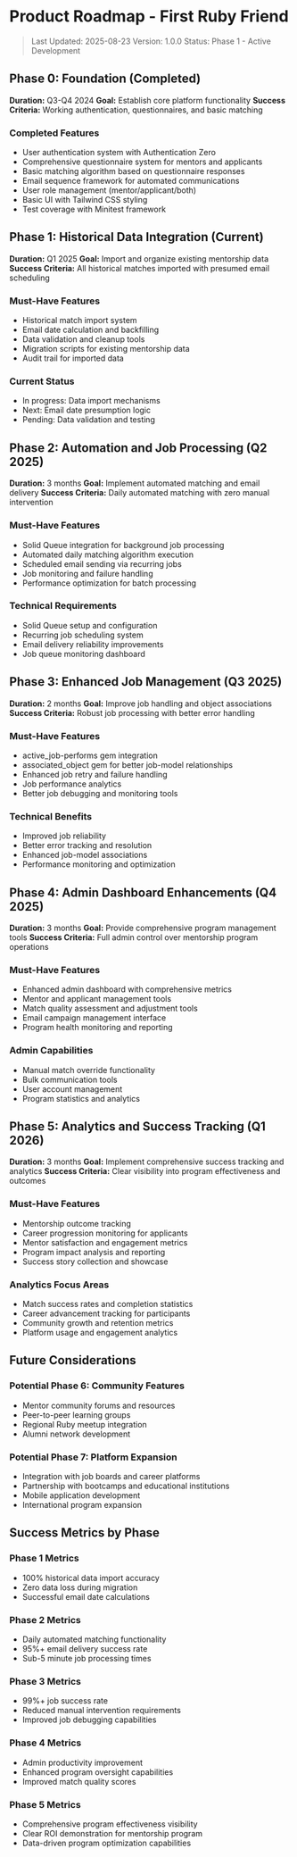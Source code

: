 # Product Roadmap - First Ruby Friend

> Last Updated: 2025-08-23
> Version: 1.0.0
> Status: Phase 1 - Active Development

## Phase 0: Foundation (Completed)

**Duration:** Q3-Q4 2024
**Goal:** Establish core platform functionality
**Success Criteria:** Working authentication, questionnaires, and basic matching

### Completed Features
- User authentication system with Authentication Zero
- Comprehensive questionnaire system for mentors and applicants
- Basic matching algorithm based on questionnaire responses
- Email sequence framework for automated communications
- User role management (mentor/applicant/both)
- Basic UI with Tailwind CSS styling
- Test coverage with Minitest framework

## Phase 1: Historical Data Integration (Current)

**Duration:** Q1 2025
**Goal:** Import and organize existing mentorship data
**Success Criteria:** All historical matches imported with presumed email scheduling

### Must-Have Features
- Historical match import system
- Email date calculation and backfilling
- Data validation and cleanup tools
- Migration scripts for existing mentorship data
- Audit trail for imported data

### Current Status
- In progress: Data import mechanisms
- Next: Email date presumption logic
- Pending: Data validation and testing

## Phase 2: Automation and Job Processing (Q2 2025)

**Duration:** 3 months
**Goal:** Implement automated matching and email delivery
**Success Criteria:** Daily automated matching with zero manual intervention

### Must-Have Features
- Solid Queue integration for background job processing
- Automated daily matching algorithm execution
- Scheduled email sending via recurring jobs
- Job monitoring and failure handling
- Performance optimization for batch processing

### Technical Requirements
- Solid Queue setup and configuration
- Recurring job scheduling system
- Email delivery reliability improvements
- Job queue monitoring dashboard

## Phase 3: Enhanced Job Management (Q3 2025)

**Duration:** 2 months
**Goal:** Improve job handling and object associations
**Success Criteria:** Robust job processing with better error handling

### Must-Have Features
- active_job-performs gem integration
- associated_object gem for better job-model relationships
- Enhanced job retry and failure handling
- Job performance analytics
- Better job debugging and monitoring tools

### Technical Benefits
- Improved job reliability
- Better error tracking and resolution
- Enhanced job-model associations
- Performance monitoring and optimization

## Phase 4: Admin Dashboard Enhancements (Q4 2025)

**Duration:** 3 months
**Goal:** Provide comprehensive program management tools
**Success Criteria:** Full admin control over mentorship program operations

### Must-Have Features
- Enhanced admin dashboard with comprehensive metrics
- Mentor and applicant management tools
- Match quality assessment and adjustment tools
- Email campaign management interface
- Program health monitoring and reporting

### Admin Capabilities
- Manual match override functionality
- Bulk communication tools
- User account management
- Program statistics and analytics

## Phase 5: Analytics and Success Tracking (Q1 2026)

**Duration:** 3 months
**Goal:** Implement comprehensive success tracking and analytics
**Success Criteria:** Clear visibility into program effectiveness and outcomes

### Must-Have Features
- Mentorship outcome tracking
- Career progression monitoring for applicants
- Mentor satisfaction and engagement metrics
- Program impact analysis and reporting
- Success story collection and showcase

### Analytics Focus Areas
- Match success rates and completion statistics
- Career advancement tracking for participants
- Community growth and retention metrics
- Platform usage and engagement analytics

## Future Considerations

### Potential Phase 6: Community Features
- Mentor community forums and resources
- Peer-to-peer learning groups
- Regional Ruby meetup integration
- Alumni network development

### Potential Phase 7: Platform Expansion
- Integration with job boards and career platforms
- Partnership with bootcamps and educational institutions
- Mobile application development
- International program expansion

## Success Metrics by Phase

### Phase 1 Metrics
- 100% historical data import accuracy
- Zero data loss during migration
- Successful email date calculations

### Phase 2 Metrics
- Daily automated matching functionality
- 95%+ email delivery success rate
- Sub-5 minute job processing times

### Phase 3 Metrics
- 99%+ job success rate
- Reduced manual intervention requirements
- Improved job debugging capabilities

### Phase 4 Metrics
- Admin productivity improvement
- Enhanced program oversight capabilities
- Improved match quality scores

### Phase 5 Metrics
- Comprehensive program effectiveness visibility
- Clear ROI demonstration for mentorship program
- Data-driven program optimization capabilities